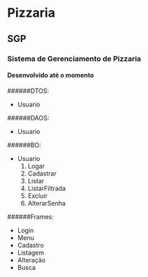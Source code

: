 # Pizzaria
## **SGP**
### Sistema de Gerenciamento de Pizzaria

#### Desenvolvido até o momento

######DTOS:
- Usuario

######DAOS:
- Usuario

######BO:
- Usuario
  1. Logar
  2. Cadastrar
  3. Listar
  4. ListarFiltrada
  5. Excluir
  6. AlterarSenha

######Frames:
- Login
- Menu
- Cadastro
- Listagem
- Alteração
- Busca
